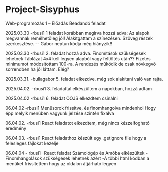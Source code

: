 # Project-Sisyphus
Web-programozás 1 – Előadás Beadandó feladat 

2025.03.30 -rbusi1
1 feladat korábban megírva hozzá adva: 
Az alapok megvannak remélhetőleg jól!
Alakítgattam a színezésen.
Szöveg részek szerkesztése. -- Gábor neptun kódja még hiányzik!!

2025.03.30 -rbusi1
2. feladat hozzá adva.
Finomítások szükségesek lehetnek
Táblázat 4x4 kell legyen alapból vagy feltöltés után??
Fizetés minimumot módositottam 100-ra.
A rendezés működik de csak növkegvő sorrendben ha jól láttam. Elég?

2025.03.31. -bullagabor
5. feladat elkezdve, még sok alakítani való van rajta.

2025.04.02. -rbusi1
3. feladattal elkészültem a napokban, hozzá adtam

2025.04.02 -rbusi1
6. feladat OOJS  elkezdtem csinálni

06.04.02 -rbusi1
Menüsorok frissítve, és finomhangolva mindenhol
Hogy épp melyik menüben vagyunk jelzése szintén fixálva

06.04.02. -rbusi1
React feladatot elkezdtem, még nincs kézzelfogható eredmény

06.04.03. -rbusi1
React feladathoz készült egy .getignore file hogy a felesleges fájlokat kezelje 

06.04.04 - rbusi1
-React feladat Számológép és Amőba elkészültek 
-Finomhangolások szükségesek lehetnek azért
-A többi html kódban a menüket frissítettem hogy az oldalon átjárható legyen



 
